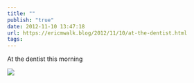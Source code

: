 ```yaml
---
title: ""
publish: "true"
date: 2012-11-10 13:47:18
url: https://ericmwalk.blog/2012/11/10/at-the-dentist.html
tags: 
---
```


At the dentist this morning

![](https://ericmwalk.blog/uploads/2022/f604989267.jpg)